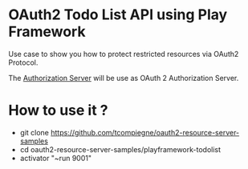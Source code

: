 # OAuth2 Todo List API using Play Framework

Use case to show you how to protect restricted resources via OAuth2 Protocol.

The [Authorization Server](https://github.com/tcompiegne/oauth2-server "Authorization Server") will be use as OAuth 2 Authorization Server.

How to use it ?
==============================

- git clone https://github.com/tcompiegne/oauth2-resource-server-samples
- cd oauth2-resource-server-samples/playframework-todolist
- activator "~run 9001"
